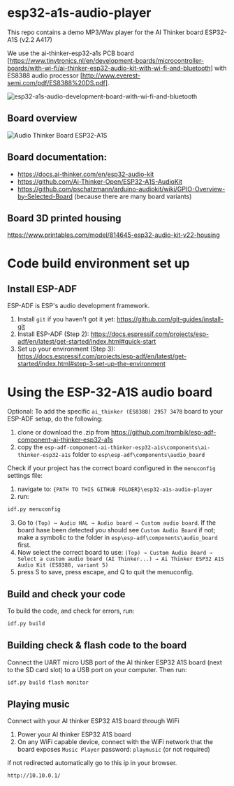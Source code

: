 # esp32-a1s-audio-player

This repo contains a demo MP3/Wav player for the AI Thinker board ESP32-A1S (v2.2 A417)

We use the ai-thinker-esp32-a1s PCB board [https://www.tinytronics.nl/en/development-boards/microcontroller-boards/with-wi-fi/ai-thinker-esp32-audio-kit-with-wi-fi-and-bluetooth] with ES8388 audio processor [http://www.everest-semi.com/pdf/ES8388%20DS.pdf].

![esp32-a1s-audio-development-board-with-wi-fi-and-bluetooth](https://github.com/user-attachments/assets/fbf24d5a-dd4f-4c02-9b23-0e5e95c90cb4)

## Board overview
![Audio Thinker Board ESP32-A1S](https://github.com/user-attachments/assets/1fc82426-785d-4a7e-8996-7a6596986276)

## Board documentation:
- https://docs.ai-thinker.com/en/esp32-audio-kit 
- https://github.com/Ai-Thinker-Open/ESP32-A1S-AudioKit 
- https://github.com/pschatzmann/arduino-audiokit/wiki/GPIO-Overview-by-Selected-Board (because there are many board variants)

## Board 3D printed housing
https://www.printables.com/model/814645-esp32-audio-kit-v22-housing 


# Code build environment set up

## Install ESP-ADF
ESP-ADF is ESP's audio development framework. 

1. Install ```git``` if you haven't got it yet: https://github.com/git-guides/install-git
2. Install ESP-ADF (Step 2): https://docs.espressif.com/projects/esp-adf/en/latest/get-started/index.html#quick-start
3. Set up your environment (Step 3): https://docs.espressif.com/projects/esp-adf/en/latest/get-started/index.html#step-3-set-up-the-environment

 
# Using the ESP-32-A1S audio board

Optional: To add the specific `ai_thinker (ES8388) 2957 3478` board to your ESP-ADF setup, do the following:
1. clone or download the .zip from https://github.com/trombik/esp-adf-component-ai-thinker-esp32-a1s
2. copy the ```esp-adf-component-ai-thinker-esp32-a1s\components\ai-thinker-esp32-a1s``` folder to ```esp\esp-adf\components\audio_board```

Check if your project has the correct board configured in the `menuconfig` settings file:
1. navigate to: ```{PATH TO THIS GITHUB FOLDER}\esp32-a1s-audio-player```
2. run:
```bash
idf.py menuconfig
```
3. Go to ```(Top) → Audio HAL → Audio board → Custom audio board```. If the board hase been detected you should see ```Custom Audio Board``` if not; make a symbolic to the folder in ```esp\esp-adf\components\audio_board``` first.
4. Now select the correct board to use: ```(Top) → Custom Audio Board → Select a custom audio board (AI Thinker...) → Ai Thinker ESP32 A1S Audio Kit (ES8388, variant 5)```
5. press S to save, press escape, and Q to quit the menuconfig.

## Build and check your code
To build the code, and check for errors, run:
```bash
idf.py build
```

## Building check & flash code to the board
Connect the UART micro USB port of the AI thinker ESP32 A1S board (next to the SD card slot) to a USB port on your computer.
Then run:
```bash
idf.py build flash monitor
```

## Playing music
Connect with your AI thinker ESP32 A1S board through WiFi

1. Power your AI thinker ESP32 A1S board
2. On any WiFi capable device, connect with the WiFi network that the board exposes ```Music Player``` password: ```playmusic``` (or not required)

if not redirected automatically go to this ip in your browser.
```bash
http://10.10.0.1/
```
